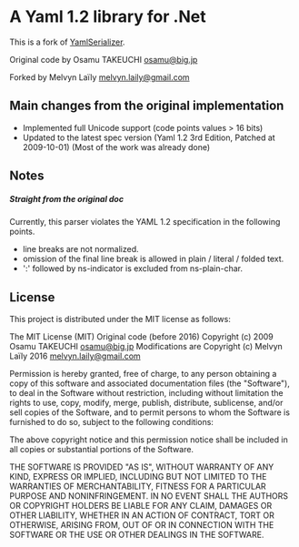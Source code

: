# A Yaml 1.2 library for .Net

This is a fork of [YamlSerializer](https://yamlserializer.codeplex.com/).

Original code by Osamu TAKEUCHI <osamu@big.jp>

Forked by Melvyn Laïly <melvyn.laily@gmail.com>

## Main changes from the original implementation

* Implemented full Unicode support (code points values > 16 bits)
* Updated to the latest spec version (Yaml 1.2 3rd Edition, Patched at 2009-10-01) (Most of the work was already done)

## Notes

##### Straight from the original doc

Currently, this parser violates the YAML 1.2 specification in the following points.
- line breaks are not normalized.
- omission of the final line break is allowed in plain / literal / folded text.
- ':' followed by ns-indicator is excluded from ns-plain-char.

## License

This project is distributed under the MIT license as follows:

The MIT License (MIT)
Original code (before 2016) Copyright (c) 2009 Osamu TAKEUCHI <osamu@big.jp>
Modifications are Copyright (c) Melvyn Laïly 2016 <melvyn.laily@gmail.com>


Permission is hereby granted, free of charge, to any person obtaining a copy of 
this software and associated documentation files (the "Software"), to deal in the 
Software without restriction, including without limitation the rights to use, copy, 
modify, merge, publish, distribute, sublicense, and/or sell copies of the Software, 
and to permit persons to whom the Software is furnished to do so, subject to the 
following conditions:

The above copyright notice and this permission notice shall be included in all 
copies or substantial portions of the Software.

THE SOFTWARE IS PROVIDED "AS IS", WITHOUT WARRANTY OF ANY KIND, EXPRESS OR IMPLIED, 
INCLUDING BUT NOT LIMITED TO THE WARRANTIES OF MERCHANTABILITY, FITNESS FOR A 
PARTICULAR PURPOSE AND NONINFRINGEMENT. IN NO EVENT SHALL THE AUTHORS OR COPYRIGHT 
HOLDERS BE LIABLE FOR ANY CLAIM, DAMAGES OR OTHER LIABILITY, WHETHER IN AN ACTION OF 
CONTRACT, TORT OR OTHERWISE, ARISING FROM, OUT OF OR IN CONNECTION WITH THE SOFTWARE 
OR THE USE OR OTHER DEALINGS IN THE SOFTWARE.
